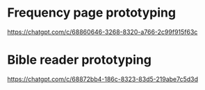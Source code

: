 # Frequency page prototyping

https://chatgpt.com/c/68860646-3268-8320-a766-2c99f915f63c

# Bible reader prototyping

https://chatgpt.com/c/68872bb4-186c-8323-83d5-219abe7c5d3d
